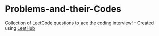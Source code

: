 # Problems-and-their-Codes
Collection of LeetCode questions to ace the coding interview! - Created using [LeetHub](https://github.com/QasimWani/LeetHub)
